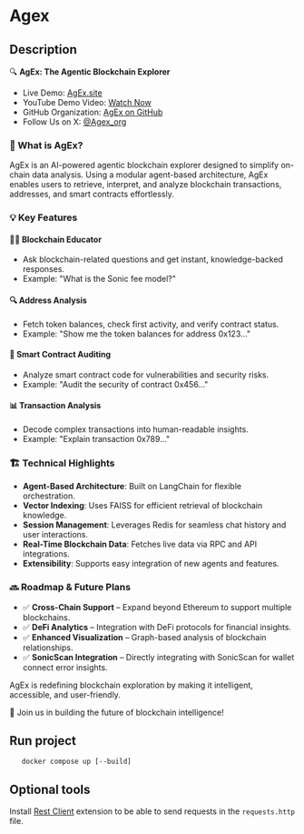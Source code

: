 # Agex

## Description

🔍 **AgEx: The Agentic Blockchain Explorer**

- Live Demo: [AgEx.site](https://agex.site)
- YouTube Demo Video: [Watch Now](https://youtube.com/link)
- GitHub Organization: [AgEx on GitHub](https://github.com/agex-org)
- Follow Us on X: [@Agex_org](https://twitter.com/Agex_org)

### 🚀 What is AgEx?

AgEx is an AI-powered agentic blockchain explorer designed to simplify on-chain data analysis. Using a modular agent-based architecture, AgEx enables users to retrieve, interpret, and analyze blockchain transactions, addresses, and smart contracts effortlessly.

### 💡 Key Features

#### 🧑‍🏫 Blockchain Educator

- Ask blockchain-related questions and get instant, knowledge-backed responses.
- Example: "What is the Sonic fee model?"

#### 🔍 Address Analysis

- Fetch token balances, check first activity, and verify contract status.
- Example: "Show me the token balances for address 0x123..."

#### 🔎 Smart Contract Auditing

- Analyze smart contract code for vulnerabilities and security risks.
- Example: "Audit the security of contract 0x456..."

#### 📊 Transaction Analysis

- Decode complex transactions into human-readable insights.
- Example: "Explain transaction 0x789..."

### 🏗️ Technical Highlights

- **Agent-Based Architecture**: Built on LangChain for flexible orchestration.
- **Vector Indexing**: Uses FAISS for efficient retrieval of blockchain knowledge.
- **Session Management**: Leverages Redis for seamless chat history and user interactions.
- **Real-Time Blockchain Data**: Fetches live data via RPC and API integrations.
- **Extensibility**: Supports easy integration of new agents and features.

### 🔜 Roadmap & Future Plans

- ✅ **Cross-Chain Support** – Expand beyond Ethereum to support multiple blockchains.
- ✅ **DeFi Analytics** – Integration with DeFi protocols for financial insights.
- ✅ **Enhanced Visualization** – Graph-based analysis of blockchain relationships.
- ✅ **SonicScan Integration** – Directly integrating with SonicScan for wallet connect error insights.

AgEx is redefining blockchain exploration by making it intelligent, accessible, and user-friendly.

🚀 Join us in building the future of blockchain intelligence!

## Run project

```shell
   docker compose up [--build]
 ```

## Optional tools

Install [Rest Client](https://marketplace.visualstudio.com/items?itemName=humao.rest-client) extension to be able to send requests in the `requests.http` file.

